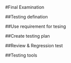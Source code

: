 #Final Examination

##Testing defination

##Use requirement for tesing

##Create testing plan

##Review & Regression test

##Testing tools

